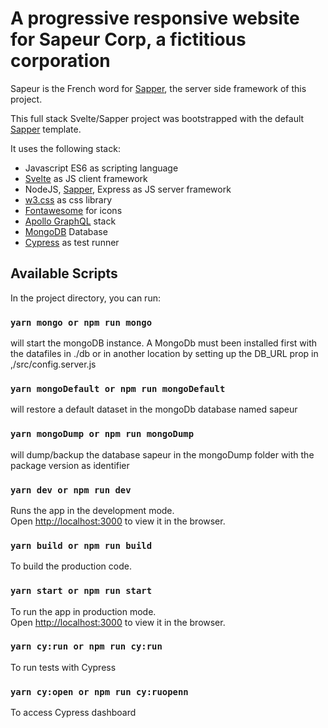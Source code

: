 # A progressive responsive website for Sapeur Corp, a fictitious corporation

Sapeur is the French word for [Sapper](https://en.wikipedia.org/wiki/Sapper), the server side framework of this project.

This full stack Svelte/Sapper project was bootstrapped with the default [Sapper](https://github.com/sveltejs/sapper) template.

It uses the following stack:
* Javascript ES6 as scripting language
* [Svelte](https://svelte.technology) as JS client framework
* NodeJS, [Sapper](https://sapper.svelte.technology), Express as JS server framework
* [w3.css](https://www.w3schools.com/w3css/4/w3.css) as css library
* [Fontawesome](https://www.fontawesome.com/) for icons
* [Apollo GraphQL](https://www.apollographql.com/) stack 
* [MongoDB](https://www.mongodb.com/) Database
* [Cypress](https://www.cypress.io/) as test runner

## Available Scripts

In the project directory, you can run:

### `yarn mongo or npm run mongo`

will start the mongoDB instance. A MongoDb must been installed first with the datafiles in ./db or in another location by setting up the DB_URL prop in ,/src/config.server.js

### `yarn mongoDefault or npm run mongoDefault`
will restore a default dataset in the mongoDb database named sapeur

### `yarn mongoDump or npm run mongoDump`
will dump/backup the database sapeur in the mongoDump folder with the package version as identifier

### `yarn dev or npm run dev`

Runs the app in the development mode.<br>
Open [http://localhost:3000](http://localhost:3000) to view it in the browser.

### `yarn build or npm run build`

To build the production code.

### `yarn start or npm run start`

To run the app in production mode.<br/>
Open [http://localhost:3000](http://localhost:3000) to view it in the browser.

### `yarn cy:run or npm run cy:run`

To run tests with Cypress

### `yarn cy:open or npm run cy:ruopenn`

To access Cypress dashboard

